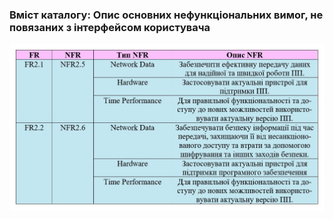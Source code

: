 ### Вміст каталогу: Опис основних нефункціональних вимог, не повязаних з інтерфейсом користувача
![](https://github.com/oleksandrblazhko/ai-212-leventij/blob/Laboratory_Work_3/1-SoftwareRequirements/1.4-FuncNonFuncRequirements/1.4.6-OtherNFR/1.4.6-Table.jpg?raw=true)
